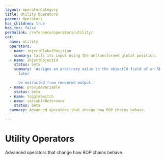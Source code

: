 ```yaml
---
layout: operatorCategory
title: Utility Operators
parent: Operators
has_children: true
has_toc: false
permalink: /reference/operators/utility/
cat:
  name: utility
  operators:
  - name: injectGlobalPosition
    summary: Calls its input using the untransformed global position.
  - name: injectObjectId
    status: beta
    summary: 'Assigns an arbitrary value to the objectId field of an SDF, which can
      later

      be extracted from rendered output.'
  - name: provideVariable
    status: beta
  - name: toggleSwitch
  - name: variableReference
    status: beta
  summary: Advanced operators that change how ROP chains behave.

---
```


# Utility Operators

Advanced operators that change how ROP chains behave.

